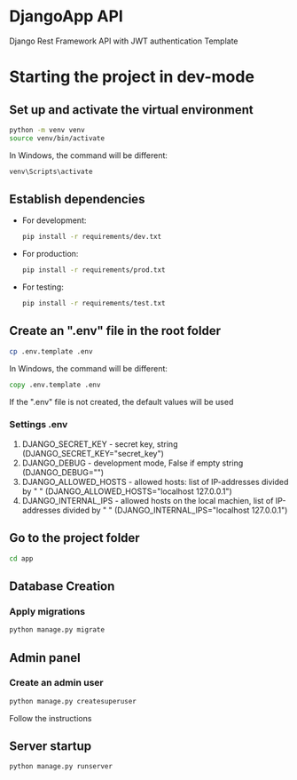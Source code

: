# DjangoApp API
Django Rest Framework API with JWT authentication Template

# Starting the project in dev-mode

## Set up and activate the virtual environment

 ```bash
python -m venv venv
source venv/bin/activate
```

In Windows, the command will be different:
```bat
venv\Scripts\activate
```

## Establish dependencies

* For development:

    ```bash
    pip install -r requirements/dev.txt
    ```

* For production:

    ```bash
    pip install -r requirements/prod.txt
    ```

* For testing:

    ```bash
    pip install -r requirements/test.txt
    ```

## Create an ".env" file in the root folder

```bash
cp .env.template .env
```

In Windows, the command will be different:

```bat
copy .env.template .env
```

If the ".env" file is not created, the default values will be used

### Settings .env

1. DJANGO_SECRET_KEY - secret key, string (DJANGO_SECRET_KEY="secret_key")
2. DJANGO_DEBUG - development mode, False if empty string (DJANGO_DEBUG="")
3. DJANGO_ALLOWED_HOSTS - allowed hosts: list of IP-addresses divided by " " (DJANGO_ALLOWED_HOSTS="localhost 127.0.0.1")
4. DJANGO_INTERNAL_IPS - allowed hosts on the local machien, list of IP-addresses divided by " " (DJANGO_INTERNAL_IPS="localhost 127.0.0.1")

## Go to the project folder

```bash
cd app
```

## Database Creation

### Apply migrations

```bash
python manage.py migrate
```

## Admin panel

### Create an admin user

```bash
python manage.py createsuperuser
```
Follow the instructions

## Server startup

```bash
python manage.py runserver
```
